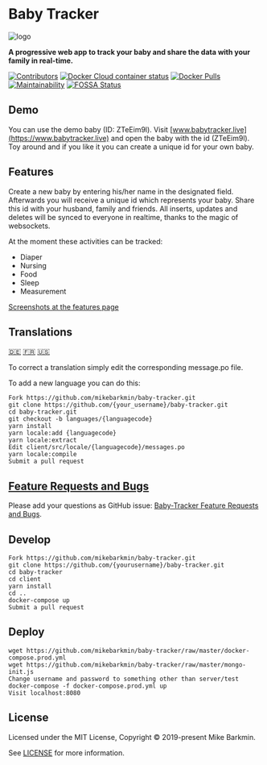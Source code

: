 # Baby Tracker

![logo](https://github.com/mikebarkmin/baby-tracker/raw/master/logo.png)

**A progressive web app to track your baby and share the data with your family in real-time.**

[![Contributors](https://img.shields.io/github/contributors/mikebarkmin/baby-tracker.svg "Contributors")](https://github.com/mikebarkmin/baby-tracker/graphs/contributors)
[![Docker Cloud container status](https://img.shields.io/docker/cloud/build/mikebarkmin/baby-tracker.svg "Docker Cloud container status")](https://hub.docker.com/r/mikebarkmin/baby-tracker)
[![Docker Pulls](https://img.shields.io/docker/pulls/mikebarkmin/baby-tracker)](https://cloud.docker.com/repository/docker/mikebarkmin/baby-tracker)
[![Maintainability](https://api.codeclimate.com/v1/badges/ac5730932862bc3cfa78/maintainability)](https://codeclimate.com/github/mikebarkmin/baby-tracker/maintainability)
[![FOSSA Status](https://app.fossa.com/api/projects/git%2Bgithub.com%2Fmikebarkmin%2Fbaby-tracker.svg?type=shield)](https://app.fossa.com/projects/git%2Bgithub.com%2Fmikebarkmin%2Fbaby-tracker?ref=badge_shield)

## Demo

You can use the demo baby (ID: ZTeEim9l). Visit [www.babytracker.live](https://www.babytracker.live) and open the baby with the id (ZTeEim9l). Toy around and if you like it you can create a unique id for your own baby.

## Features

Create a new baby by entering his/her name in the designated field. Afterwards
you will receive a unique id which represents your baby. Share this id with
your husband, family and friends. All inserts, updates and deletes will be
synced to everyone in realtime, thanks to the magic of websockets.

At the moment these activities can be tracked:

* Diaper
* Nursing
* Food
* Sleep
* Measurement

[Screenshots at the features page](https://github.com/mikebarkmin/baby-tracker/wiki/Features)

## Translations

[:de:](https://raw.githubusercontent.com/mikebarkmin/baby-tracker/master/client/src/locales/de-DE/messages.po) [:fr:](https://raw.githubusercontent.com/mikebarkmin/baby-tracker/master/client/src/locales/fr/messages.po) [:us:](https://raw.githubusercontent.com/mikebarkmin/baby-tracker/master/client/src/locales/en-US/messages.po)

To correct a translation simply edit the corresponding message.po file.

To add a new language you can do this:

```
Fork https://github.com/mikebarkmin/baby-tracker.git
git clone https://github.com/{your_username}/baby-tracker.git
cd baby-tracker.git
git checkout -b languages/{languagecode}
yarn install
yarn locale:add {languagecode}
yarn locale:extract
Edit client/src/locale/{languagecode}/messages.po
yarn locale:compile
Submit a pull request
```

## [Feature Requests and Bugs](https://github.com/mikebarkmin/baby-tracker/issues)

Please add your questions as GitHub issue: [Baby-Tracker Feature Requests and Bugs](https://github.com/mikebarkmin/baby-tracker/issues).

## Develop

```
Fork https://github.com/mikebarkmin/baby-tracker.git
git clone https://github.com/{yourusername}/baby-tracker.git
cd baby-tracker
cd client
yarn install
cd ..
docker-compose up
Submit a pull request
```

## Deploy

```
wget https://github.com/mikebarkmin/baby-tracker/raw/master/docker-compose.prod.yml
wget https://github.com/mikebarkmin/baby-tracker/raw/master/mongo-init.js
Change username and password to something other than server/test
docker-compose -f docker-compose.prod.yml up
Visit localhost:8080
```

## License

Licensed under the MIT License, Copyright © 2019-present Mike Barkmin.

See [LICENSE](https://raw.githubusercontent.com/mikebarkmin/baby-tracker/master/LICENSE) for more information.
